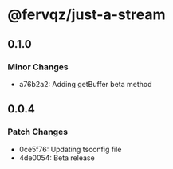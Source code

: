 # @fervqz/just-a-stream

## 0.1.0

### Minor Changes

- a76b2a2: Adding getBuffer beta method

## 0.0.4

### Patch Changes

- 0ce5f76: Updating tsconfig file
- 4de0054: Beta release
